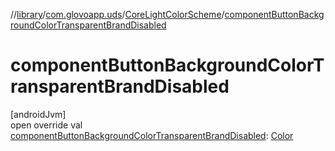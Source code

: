 //[library](../../../index.md)/[com.glovoapp.uds](../index.md)/[CoreLightColorScheme](index.md)/[componentButtonBackgroundColorTransparentBrandDisabled](component-button-background-color-transparent-brand-disabled.md)

# componentButtonBackgroundColorTransparentBrandDisabled

[androidJvm]\
open override val [componentButtonBackgroundColorTransparentBrandDisabled](component-button-background-color-transparent-brand-disabled.md): [Color](https://developer.android.com/reference/kotlin/androidx/compose/ui/graphics/Color.html)
